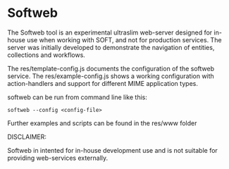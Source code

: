 Softweb
=======

The Softweb tool is an experimental ultraslim web-server designed for
in-house use when working with SOFT, and not for production
services. The server was initially developed to demonstrate the
navigation of entities, collections and workflows.

The res/template-config.js documents the configuration of the softweb service.
The res/example-config.js shows a working configuration with action-handlers and
support for different MIME application types.


softweb can be run from command line like this:

	softweb --config <config-file>

Further examples and scripts can be found in the res/www folder

DISCLAIMER:

Softweb in intented for in-house development use and is not suitable
for providing web-services externally.
